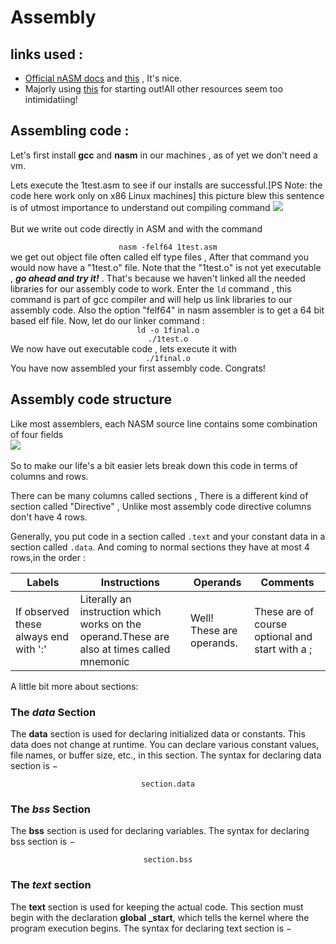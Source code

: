 # Assembly

## links used :

* [Official nASM docs](https://www.nasm.us/doc/) and [this](https://cs.lmu.edu/~ray/notes/nasmtutorial/) , It's nice.
* Majorly using [this](https://www.tutorialspoint.com/assembly_programming/assembly_basic_syntax.htm) for starting out!All other resources seem too intimidatiing!

## Assembling code :

Let's first install **gcc** and **nasm** in our machines , as of yet we don't need a vm.

Lets execute the 1test.asm to see if our installs are successful.[PS Note: the code here work only on x86 Linux machines]
	this picture blew this sentence is of utmost importance to understand out compiling command
	![](https://static.javatpoint.com/cpages/images/compilation-process-in-c2.png)<br><br>
	But we write out code directly in ASM and with the command <br>
		<center><code>nasm -felf64 1test.asm</code> <br></center>
		we get out object file often called elf type files , After that command you would now have a "1test.o" file. Note that the "1test.o" is not yet executable , ***go ahead and try it!*** .
That's because we haven't linked all the needed libraries for our assembly code to work. Enter the ```ld``` command , this command is part of gcc compiler and will help us link libraries to our assembly code. Also the option "felf64" in nasm assembler is to get a 64 bit based elf file.
Now, let do our linker command :<br>
	<center><code>ld -o 1final.o ./1test.o</code> <br></center>
	We now have out executable code , lets execute it with<br>
	<center><code>./1final.o</code> <br></center>
	You have now assembled your first assembly code. Congrats!
	
## Assembly code structure

Like most assemblers, each NASM source line contains some combination of four fields<br>
![](https://cs.lmu.edu/~ray/images/nasmstructure.png)<br><br>
So to make our life's a bit easier lets break down this code in terms of columns and rows.

There can be many columns called sections , There is a different kind of section called "Directive" , Unlike most assembly code directive columns don't have 4 rows.

Generally, you put code in a section called `.text` and your constant data in a section called `.data`.
And coming to normal sections they have at most 4 rows,in the order :

| Labels| Instructions|Operands|Comments
| ----------- | ----------- |-----------|-----------|
|If observed these always end with ':'|Literally an instruction which works on the operand.These are also at times called mnemonic|Well! These are operands.|These are of course optional and start with a ;|

A little bit more about sections:
### The _data_ Section
The **data** section is used for declaring initialized data or constants. This data does not change at runtime. You can declare various constant values, file names, or buffer size, etc., in this section.
The syntax for declaring data section is −
<center><code>section.data</code></center>

### The _bss_ Section
The **bss** section is used for declaring variables. The syntax for declaring bss section is −
<center><code>section.bss</code></center>

### The _text_ section
The **text** section is used for keeping the actual code. This section must begin with the declaration **global _start**, which tells the kernel where the program execution begins.
The syntax for declaring text section is −
![]()
